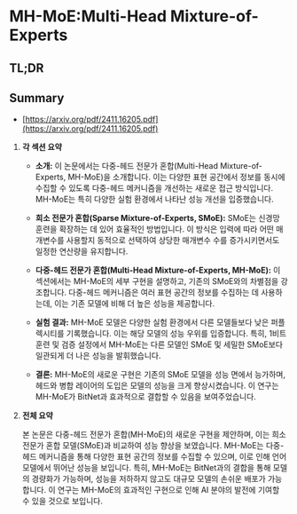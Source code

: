 # MH-MoE:Multi-Head Mixture-of-Experts
## TL;DR
## Summary
- [https://arxiv.org/pdf/2411.16205.pdf](https://arxiv.org/pdf/2411.16205.pdf)

1. **각 섹션 요약**
   
   - **소개:**
     이 논문에서는 다중-헤드 전문가 혼합(Multi-Head Mixture-of-Experts, MH-MoE)을 소개합니다. 이는 다양한 표현 공간에서 정보를 동시에 수집할 수 있도록 다중-헤드 메커니즘을 개선하는 새로운 접근 방식입니다. MH-MoE는 특히 다양한 실험 환경에서 나타난 성능 개선을 입증했습니다.
   
   - **희소 전문가 혼합(Sparse Mixture-of-Experts, SMoE):**
     SMoE는 신경망 훈련을 확장하는 데 있어 효율적인 방법입니다. 이 방식은 입력에 따라 어떤 매개변수를 사용할지 동적으로 선택하여 상당한 매개변수 수를 증가시키면서도 일정한 연산량을 유지합니다.
   
   - **다중-헤드 전문가 혼합(Multi-Head Mixture-of-Experts, MH-MoE):**
     이 섹션에서는 MH-MoE의 세부 구현을 설명하고, 기존의 SMoE와의 차별점을 강조합니다. 다중-헤드 메커니즘은 여러 표현 공간의 정보를 수집하는 데 사용하는데, 이는 기존 모델에 비해 더 높은 성능을 제공합니다.
   
   - **실험 결과:**
     MH-MoE 모델은 다양한 실험 환경에서 다른 모델들보다 낮은 퍼플렉시티를 기록했습니다. 이는 해당 모델의 성능 우위를 입증합니다. 특히, 1비트 훈련 및 검증 설정에서 MH-MoE는 다른 모델인 SMoE 및 세밀한 SMoE보다 일관되게 더 나은 성능을 발휘했습니다.

   - **결론:**
     MH-MoE의 새로운 구현은 기존의 SMoE 모델을 성능 면에서 능가하며, 헤드와 병합 레이어의 도입은 모델의 성능을 크게 향상시켰습니다. 이 연구는 MH-MoE가 BitNet과 효과적으로 결합할 수 있음을 보여주었습니다.

2. **전체 요약**

   본 논문은 다중-헤드 전문가 혼합(MH-MoE)의 새로운 구현을 제안하며, 이는 희소 전문가 혼합 모델(SMoE)과 비교하여 성능 향상을 보였습니다. MH-MoE는 다중-헤드 메커니즘을 통해 다양한 표현 공간의 정보를 수집할 수 있으며, 이로 인해 언어 모델에서 뛰어난 성능을 보입니다. 특히, MH-MoE는 BitNet과의 결합을 통해 모델의 경량화가 가능하며, 성능을 저하하지 않고도 대규모 모델의 손쉬운 배포가 가능합니다. 이 연구는 MH-MoE의 효과적인 구현으로 인해 AI 분야의 발전에 기여할 수 있을 것으로 보입니다.